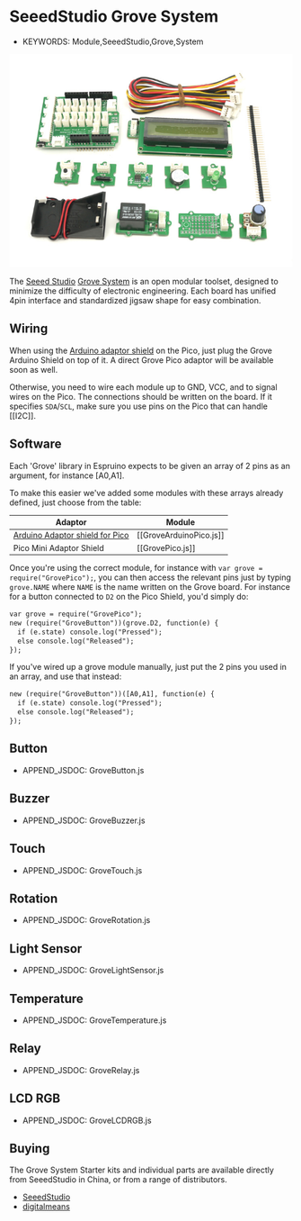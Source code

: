 <!--- Copyright (c) 2015 Gordon Williams, Pur3 Ltd. See the file LICENSE for copying permission. -->
SeeedStudio Grove System
=====================

* KEYWORDS: Module,SeeedStudio,Grove,System

![Grove System](Grove.jpg)

The [Seeed Studio](http://www.seeedstudio.com) [Grove System](http://www.seeedstudio.com/wiki/Grove_System) is an open modular toolset, designed to minimize the difficulty of electronic engineering. Each board has unified 4pin interface and standardized jigsaw shape for easy combination.

Wiring
-----

When using the [Arduino adaptor shield](/ArduinoPico) on the Pico, just plug the Grove Arduino Shield on top of it.
A direct Grove Pico adaptor will be available soon as well.

Otherwise, you need to wire each module up to GND, VCC, and to signal wires on the Pico. The connections should be written on the board. If it specifies `SDA`/`SCL`, make sure you use pins on the Pico that can handle [[I2C]].

Software
-------

Each 'Grove' library in Espruino expects to be given an array of 2 pins as an argument, for instance [A0,A1].

To make this easier we've added some modules with these arrays already defined, just choose from the table:

| Adaptor | Module |
|---------|--------|
| [Arduino Adaptor shield for Pico](/ArduinoPico) | [[GroveArduinoPico.js]] |
| Pico Mini Adaptor Shield | [[GrovePico.js]] |

Once you're using the correct module, for instance with `var grove = require("GrovePico");`, 
you can then access the relevant pins just by typing `grove.NAME` where `NAME` is the name 
written on the Grove board. For instance for a button connected to `D2` on the Pico Shield,
you'd simply do:

```
var grove = require("GrovePico");
new (require("GroveButton"))(grove.D2, function(e) {
  if (e.state) console.log("Pressed");
  else console.log("Released");
});
```

If you've wired up a grove module manually, just put the 2 pins you used in an array, and use that instead:

```
new (require("GroveButton"))([A0,A1], function(e) {
  if (e.state) console.log("Pressed");
  else console.log("Released");
});
```

Button
-----

* APPEND_JSDOC: GroveButton.js

Buzzer
-----

* APPEND_JSDOC: GroveBuzzer.js

Touch
----

* APPEND_JSDOC: GroveTouch.js

Rotation
-------

* APPEND_JSDOC: GroveRotation.js

Light Sensor
----------

* APPEND_JSDOC: GroveLightSensor.js

Temperature
----------

* APPEND_JSDOC: GroveTemperature.js

Relay
----

* APPEND_JSDOC: GroveRelay.js

LCD RGB
------

* APPEND_JSDOC: GroveLCDRGB.js


Buying
------

The Grove System Starter kits and individual parts are available directly from SeeedStudio in China, or from a range of distributors.

* [SeeedStudio](http://www.seeedstudio.com/depot/s/grove.html)
* [digitalmeans](https://digitalmeans.co.uk/shop/index.php?search=grove)
